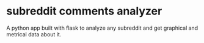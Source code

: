 # subreddit comments analyzer
  A python app built with flask to analyze any subreddit and get graphical and metrical data about it.
